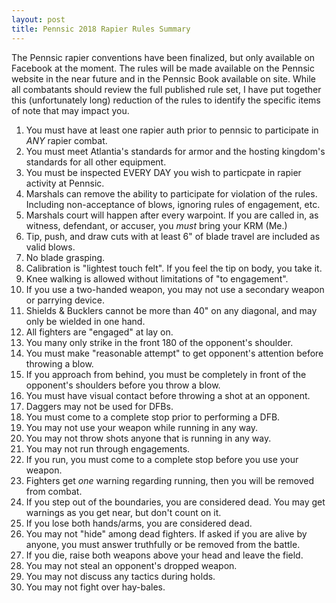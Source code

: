 ```yaml
---
layout: post
title: Pennsic 2018 Rapier Rules Summary
---
```


The Pennsic rapier conventions have been finalized, but only available on Facebook at the moment.  The rules will be made available on the Pennsic website in the near future and in the Pennsic Book available on site.  While all combatants should review the full published rule set, I have put together this (unfortunately long) reduction of the rules to identify the specific items of note that may impact you.

1. You must have at least one rapier auth prior to pennsic to participate in *ANY* rapier combat.
2. You must meet Atlantia's standards for armor and the hosting kingdom's standards for all other equipment.
3. You must be inspected EVERY DAY you wish to particpate in rapier activity at Pennsic.
4. Marshals can remove the ability to participate for violation of the rules.  Including non-acceptance of blows, ignoring rules of engagement, etc.
5. Marshals court will happen after every warpoint.  If you are called in, as witness, defendant, or accuser, you *must* bring your KRM (Me.)
6. Tip, push, and draw cuts with at least 6" of blade travel are included as valid blows.
7. No blade grasping.
8. Calibration is "lightest touch felt".  If you feel the tip on body, you take it.
9. Knee walking is allowed without limitations of "to engagement".
10. If you use a two-handed weapon, you may not use a secondary weapon or parrying device.
11. Shields & Bucklers cannot be more than 40" on any diagonal, and may only be wielded in one hand.
12. All fighters are "engaged" at lay on.
13. You many only strike in the front 180 of the opponent's shoulder.
14.  You must make "reasonable attempt" to get opponent's attention before throwing a blow.
15. If you approach from behind, you must be completely in front of the opponent's shoulders before you throw a blow.
16. You must have visual contact before throwing a shot at an opponent.
17. Daggers may not be used for DFBs.
18. You must come to a complete stop prior to performing a DFB.
19. You may not use your weapon while running in any way.
20. You may not throw shots anyone that is running in any way.
21. You may not run through engagements.
22. If you run, you must come to a complete stop before you use your weapon.
23. Fighters get *one* warning regarding running, then you will be removed from combat.
24. If you step out of the boundaries, you are considered dead.  You may get warnings as you get near, but don't count on it.
25. If you lose both hands/arms, you are considered dead.
26. You may not "hide" among dead fighters.  If asked if you are alive by anyone, you must answer truthfully or be removed from the battle.
27. If you die, raise both weapons above your head and leave the field.
28. You may not steal an opponent's dropped weapon.
29. You may not discuss any tactics during holds.
30. You may not fight over hay-bales.
